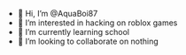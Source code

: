 - 👋 Hi, I’m @AquaBoi87
- 👀 I’m interested in hacking on roblox games
- 🌱 I’m currently learning school
- 💞️ I’m looking to collaborate on nothing

<!---
AquaBoi87/AquaBoi87 is a ✨ special ✨ repository because its `README.md` (this file) appears on your GitHub profile.
You can click the Preview link to take a look at your changes.
--->
